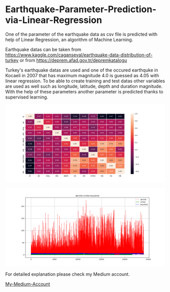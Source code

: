 # Earthquake-Parameter-Prediction-via-Linear-Regression
One of the parameter of the earthquake data as csv file is predicted with help of Linear Regression, an algorithm of Machine Learning.

Earthquake datas can be taken from https://www.kaggle.com/caganseval/earthquake-data-distribution-of-turkey 
or from https://deprem.afad.gov.tr/depremkatalogu

Turkey's earthquake datas are used and one of the occured earthquke in Kocaeli in 2007 that has maximum magnitude 4.0 is guessed as 4.05 with linear regression. To be able to create training and test datas other variables are used as well such as longitude, latitude, depth and duration magnitude. With the help of these parameters another parameter is predicted thanks to supervised learning.

![Test Image 1](im.png)

![Test Image 1](imm.png)

For detailed explanation please check my Medium account.

[My-Medium-Account](https://medium.com/bili%C5%9Fim-hareketi/linear-regression-ile-t%C3%BCrkiyenin-deprem-verilerini-kullanarak-deprem-tahmin-modeli-olu%C5%9Fturmak-edb62112ebba "Google's Homepage")


